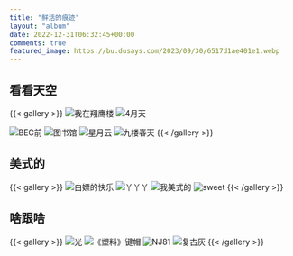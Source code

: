 ```yaml
---
title: "鲜活的痕迹"
layout: "album"
date: 2022-12-31T06:32:45+00:00
comments: true
featured_image: https://bu.dusays.com/2023/09/30/6517d1ae401e1.webp
---
```


## 看看天空

{{< gallery >}}
![我在翔鹰楼](3.webp)
![4月天](2.webp)

![BEC前](https://bu.dusays.com/2023/09/30/6517d1ae72ca0.webp)
![图书馆](https://bu.dusays.com/2023/09/30/6517d1ae9acb6.webp)
![星月云](https://bu.dusays.com/2023/09/30/6517d1af4c294.webp)
![九楼春天](https://bu.dusays.com/2023/09/30/6517d1af9dc1c.webp)
{{< /gallery >}}



## 美式的

{{< gallery >}}
![白嫖的快乐](7.webp)
![丫丫丫](8.webp)
![我美式的](9.webp)
![sweet](11.webp)
{{< /gallery >}}


## 啥跟啥

{{< gallery >}}
![光](12.webp)
![《塑料》键帽](14.webp)
![NJ81](15.webp)
![复古灰](16.webp)
{{< /gallery >}}
